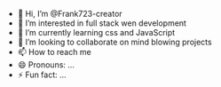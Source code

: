 - 👋 Hi, I’m @Frank723-creator
- 👀 I’m interested in full stack wen development 
- 🌱 I’m currently learning css and JavaScript 
- 💞️ I’m looking to collaborate on mind blowing projects 
- 📫 How to reach me 
- 😄 Pronouns: ...
- ⚡ Fun fact: ...

<!---
Frank723-creator/Frank723-creator is a ✨ special ✨ repository because its `README.md` (this file) appears on your GitHub profile.
You can click the Preview link to take a look at your changes.
--->
